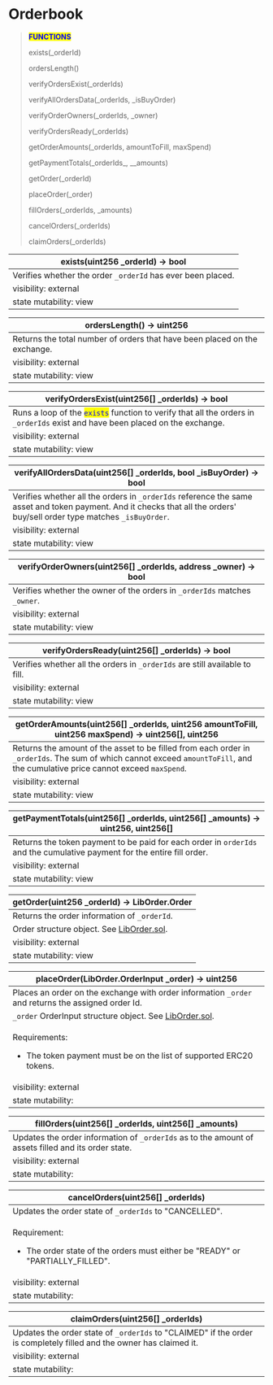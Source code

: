 # Orderbook

> <mark style="color:blue;">**FUNCTIONS**</mark>
>
> exists(\_orderId)
>
> ordersLength()
>
> verifyOrdersExist(\_orderIds)
>
> verifyAllOrdersData(\_orderIds, \_isBuyOrder)
>
> verifyOrderOwners(\_orderIds, \_owner)
>
> verifyOrdersReady(\_orderIds)
>
> getOrderAmounts(\_orderIds, amountToFill, maxSpend)
>
> getPaymentTotals(\_orderIds_, \__amounts)
>
> getOrder(\_orderId)
>
> placeOrder(\_order)
>
> fillOrders(\_orderIds, \_amounts)
>
> cancelOrders(\_orderIds)
>
> claimOrders(\_orderIds)

| exists(uint256 \_orderId) -> bool                           |
| ----------------------------------------------------------- |
| Verifies whether the order `_orderId` has ever been placed. |
| visibility: external                                        |
| state mutability: view                                      |

| ordersLength() -> uint256                                                 |
| ------------------------------------------------------------------------- |
| Returns the total number of orders that have been placed on the exchange. |
| visibility: external                                                      |
| state mutability: view                                                    |

| verifyOrdersExist(uint256\[] \_orderIds) -> bool                                                                                                               |
| -------------------------------------------------------------------------------------------------------------------------------------------------------------- |
| Runs a loop of the <mark style="color:blue;">`exists`</mark> function to verify that all the orders in `_orderIds` exist and have been placed on the exchange. |
| visibility: external                                                                                                                                           |
| state mutability: view                                                                                                                                         |

| verifyAllOrdersData(uint256\[] \_orderIds, bool \_isBuyOrder) -> bool                                                                                                    |
| ------------------------------------------------------------------------------------------------------------------------------------------------------------------------ |
| Verifies whether all the orders in `_orderIds` reference the same asset and token payment. And it checks that all the orders' buy/sell order type matches `_isBuyOrder`. |
| visibility: external                                                                                                                                                     |
| state mutability: view                                                                                                                                                   |

| verifyOrderOwners(uint256\[] \_orderIds, address \_owner) -> bool         |
| ------------------------------------------------------------------------- |
| Verifies whether the owner of the orders in `_orderIds` matches `_owner`. |
| visibility: external                                                      |
| state mutability: view                                                    |

| verifyOrdersReady(uint256\[] \_orderIds) -> bool                            |
| --------------------------------------------------------------------------- |
| Verifies whether all the orders in `_orderIds` are still available to fill. |
| visibility: external                                                        |
| state mutability: view                                                      |

| getOrderAmounts(uint256\[] \_orderIds, uint256 amountToFill, uint256 maxSpend) -> uint256\[], uint256                                                                          |
| ------------------------------------------------------------------------------------------------------------------------------------------------------------------------------ |
| Returns the amount of the asset to be filled from each order in `_orderIds`. The sum of which cannot exceed `amountToFill`, and the cumulative price cannot exceed `maxSpend`. |
| visibility: external                                                                                                                                                           |
| state mutability: view                                                                                                                                                         |

| getPaymentTotals(uint256\[] \_orderIds, uint256\[] \_amounts) -> uint256, uint256\[]                                    |
| ----------------------------------------------------------------------------------------------------------------------- |
| Returns the token payment to be paid for each order in `orderIds` and the cumulative payment for the entire fill order. |
| visibility: external                                                                                                    |
| state mutability: view                                                                                                  |

| getOrder(uint256 \_orderId) -> LibOrder.Order                                                                       |
| ------------------------------------------------------------------------------------------------------------------- |
| Returns the order information of `_orderId`.                                                                        |
| Order structure object. See [LibOrder.sol](https://docs.rawrshak.io/developers/smart-contracts/libraries/liborder). |
| visibility: external                                                                                                |
| state mutability: view                                                                                              |

| placeOrder(LibOrder.OrderInput \_order) -> uint256                                                                                |
| --------------------------------------------------------------------------------------------------------------------------------- |
| Places an order on the exchange with order information `_order` and returns the assigned order Id.                                |
| `_order` OrderInput structure object. See [LibOrder.sol](https://docs.rawrshak.io/developers/smart-contracts/libraries/liborder). |
| <p>Requirements:</p><ul><li>The token payment must be on the list of supported ERC20 tokens.</li></ul>                            |
| visibility: external                                                                                                              |
| state mutability:                                                                                                                 |

| fillOrders(uint256\[] \_orderIds, uint256\[] \_amounts)                                             |
| --------------------------------------------------------------------------------------------------- |
| Updates the order information of `_orderIds` as to the amount of assets filled and its order state. |
| visibility: external                                                                                |
| state mutability:                                                                                   |

| cancelOrders(uint256\[] \_orderIds)                                                                              |
| ---------------------------------------------------------------------------------------------------------------- |
| Updates the order state of `_orderIds` to "CANCELLED".                                                           |
| <p>Requirement:</p><ul><li>The order state of the orders must either be "READY" or "PARTIALLY_FILLED".</li></ul> |
| visibility: external                                                                                             |
| state mutability:                                                                                                |

| claimOrders(uint256\[] \_orderIds)                                                                                  |
| ------------------------------------------------------------------------------------------------------------------- |
| Updates the order state of `_orderIds` to "CLAIMED" if the order is completely filled and the owner has claimed it. |
| visibility: external                                                                                                |
| state mutability:                                                                                                   |
